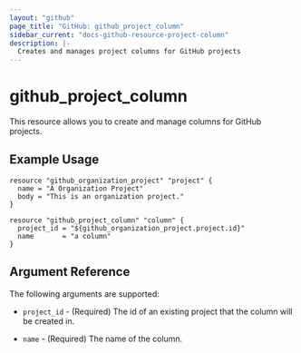 ```yaml
---
layout: "github"
page_title: "GitHub: github_project_column"
sidebar_current: "docs-github-resource-project-column"
description: |-
  Creates and manages project columns for GitHub projects
---
```


# github_project_column

This resource allows you to create and manage columns for GitHub projects.

## Example Usage

```hcl
resource "github_organization_project" "project" {
  name = "A Organization Project"
  body = "This is an organization project."
}

resource "github_project_column" "column" {
  project_id = "${github_organization_project.project.id}"
  name       = "a column"
}
```

## Argument Reference

The following arguments are supported:

* `project_id` - (Required) The id of an existing project that the column will be created in.

* `name` - (Required) The name of the column.

